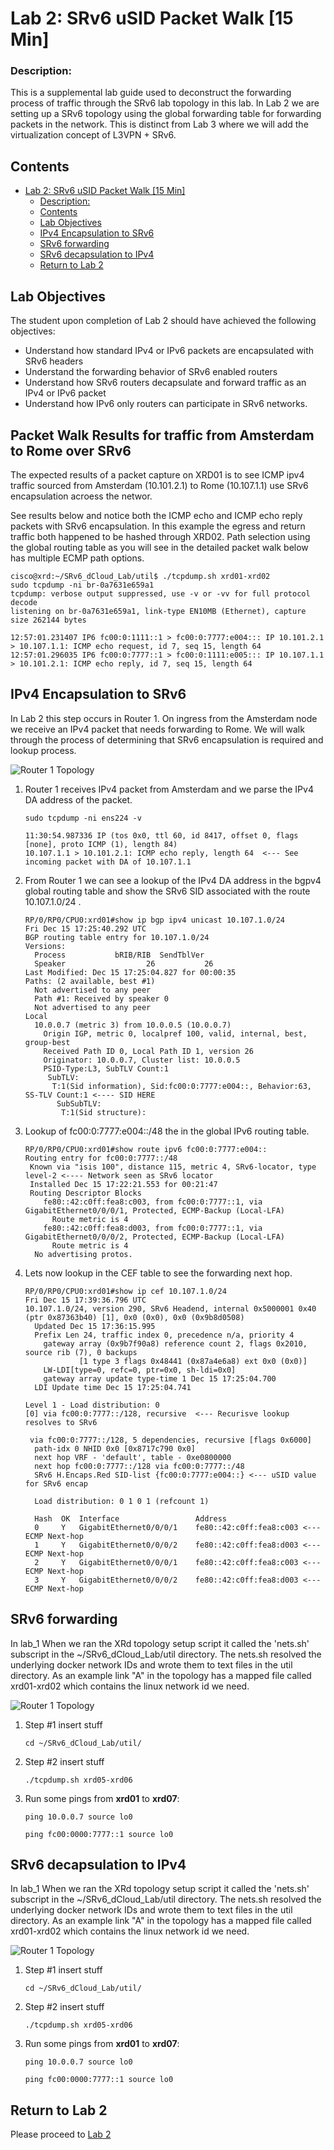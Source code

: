 

# Lab 2: SRv6 uSID Packet Walk [15 Min]

### Description: 
This is a supplemental lab guide used to deconstruct the forwarding process of traffic through the SRv6 lab topology in this lab. In Lab 2 we are setting up a SRv6 topology using the global forwarding table for forwarding packets in the network. This is distinct from Lab 3 where we will add the virtualization concept of L3VPN + SRv6.

## Contents
- [Lab 2: SRv6 uSID Packet Walk \[15 Min\]](#lab-2-srv6-usid-packet-walk-15-min)
    - [Description:](#description)
  - [Contents](#contents)
  - [Lab Objectives](#lab-objectives)
  - [IPv4 Encapsulation to SRv6](#ipv4-encapsulation-to-srv6)
  - [SRv6 forwarding](#srv6-forwarding)
  - [SRv6 decapsulation to IPv4](#srv6-decapsulation-to-ipv4)
  - [Return to Lab 2](#return-to-lab-2)
  

## Lab Objectives
The student upon completion of Lab 2 should have achieved the following objectives:

* Understand how standard IPv4 or IPv6 packets are encapsulated with SRv6 headers
* Understand the forwarding behavior of SRv6 enabled routers
* Understand how SRv6 routers decapsulate and forward traffic as an IPv4 or IPv6 packet
* Understand how IPv6 only routers can participate in SRv6 networks.

## Packet Walk Results for traffic from Amsterdam to Rome over SRv6

The expected results of a packet capture on XRD01 is to see ICMP ipv4 traffic sourced from Amsterdam (10.101.2.1) to Rome (10.107.1.1) use SRv6 encapsulation acroess the networ.

See results below and notice both the ICMP echo and ICMP echo reply packets with SRv6 encapsulation. In this example the egress and return traffic both happened to be hashed through XRD02. Path selection using the global routing table as you will see in the detailed packet walk below has multiple ECMP path options.

```
cisco@xrd:~/SRv6_dCloud_Lab/util$ ./tcpdump.sh xrd01-xrd02
sudo tcpdump -ni br-0a7631e659a1
tcpdump: verbose output suppressed, use -v or -vv for full protocol decode
listening on br-0a7631e659a1, link-type EN10MB (Ethernet), capture size 262144 bytes

12:57:01.231407 IP6 fc00:0:1111::1 > fc00:0:7777:e004::: IP 10.101.2.1 > 10.107.1.1: ICMP echo request, id 7, seq 15, length 64
12:57:01.296035 IP6 fc00:0:7777::1 > fc00:0:1111:e005::: IP 10.107.1.1 > 10.101.2.1: ICMP echo reply, id 7, seq 15, length 64
```

## IPv4 Encapsulation to SRv6

In Lab 2 this step occurs in Router 1. On ingress from the Amsterdam node we receive an IPv4 packet that needs forwarding to Rome. We will walk through the process of determining that SRv6 encapsulation is required and lookup process.

![Router 1 Topology](/topo_drawings/ltrspg-2212-packet-walk-r1.png)

1. Router 1 receives IPv4 packet from Amsterdam and we parse the IPv4 DA address of the packet.
    ```
    sudo tcpdump -ni ens224 -v

    11:30:54.987336 IP (tos 0x0, ttl 60, id 8417, offset 0, flags [none], proto ICMP (1), length 84)
    10.107.1.1 > 10.101.2.1: ICMP echo reply, length 64  <--- See incoming packet with DA of 10.107.1.1
    ```
2. From Router 1 we can see a lookup of the IPv4 DA address in the bgpv4 global routing table and show the SRv6 SID associated with the route 10.107.1.0/24 .
    ```
    RP/0/RP0/CPU0:xrd01#show ip bgp ipv4 unicast 10.107.1.0/24
    Fri Dec 15 17:25:40.292 UTC
    BGP routing table entry for 10.107.1.0/24
    Versions:
      Process           bRIB/RIB  SendTblVer
      Speaker                  26           26
    Last Modified: Dec 15 17:25:04.827 for 00:00:35
    Paths: (2 available, best #1)
      Not advertised to any peer
      Path #1: Received by speaker 0
      Not advertised to any peer
    Local
      10.0.0.7 (metric 3) from 10.0.0.5 (10.0.0.7)
        Origin IGP, metric 0, localpref 100, valid, internal, best, group-best
        Received Path ID 0, Local Path ID 1, version 26
        Originator: 10.0.0.7, Cluster list: 10.0.0.5
        PSID-Type:L3, SubTLV Count:1
         SubTLV:
          T:1(Sid information), Sid:fc00:0:7777:e004::, Behavior:63, SS-TLV Count:1 <---- SID HERE
           SubSubTLV:
            T:1(Sid structure):
    ```
3. Lookup of fc00:0:7777:e004::/48 the in the global IPv6 routing table.
    ```
    RP/0/RP0/CPU0:xrd01#show route ipv6 fc00:0:7777:e004::
    Routing entry for fc00:0:7777::/48
     Known via "isis 100", distance 115, metric 4, SRv6-locator, type level-2 <---- Network seen as SRv6 locator
     Installed Dec 15 17:22:21.553 for 00:21:47
     Routing Descriptor Blocks
        fe80::42:c0ff:fea8:c003, from fc00:0:7777::1, via GigabitEthernet0/0/0/1, Protected, ECMP-Backup (Local-LFA)
          Route metric is 4
        fe80::42:c0ff:fea8:d003, from fc00:0:7777::1, via GigabitEthernet0/0/0/2, Protected, ECMP-Backup (Local-LFA)
          Route metric is 4
      No advertising protos. 
    ```

5. Lets now lookup in the CEF table to see the forwarding next hop.
    ```
    RP/0/RP0/CPU0:xrd01#show ip cef 10.107.1.0/24
    Fri Dec 15 17:39:36.796 UTC
    10.107.1.0/24, version 290, SRv6 Headend, internal 0x5000001 0x40 (ptr 0x87363b40) [1], 0x0 (0x0), 0x0 (0x9b8d0508)
      Updated Dec 15 17:36:15.995
      Prefix Len 24, traffic index 0, precedence n/a, priority 4
        gateway array (0x9b7f90a8) reference count 2, flags 0x2010, source rib (7), 0 backups
                [1 type 3 flags 0x48441 (0x87a4e6a8) ext 0x0 (0x0)]
        LW-LDI[type=0, refc=0, ptr=0x0, sh-ldi=0x0]
        gateway array update type-time 1 Dec 15 17:25:04.700
      LDI Update time Dec 15 17:25:04.741

    Level 1 - Load distribution: 0
    [0] via fc00:0:7777::/128, recursive  <--- Recurisve lookup resolves to SRv6

     via fc00:0:7777::/128, 5 dependencies, recursive [flags 0x6000]
      path-idx 0 NHID 0x0 [0x8717c790 0x0]
      next hop VRF - 'default', table - 0xe0800000
      next hop fc00:0:7777::/128 via fc00:0:7777::/48
      SRv6 H.Encaps.Red SID-list {fc00:0:7777:e004::} <--- uSID value for SRv6 encap

      Load distribution: 0 1 0 1 (refcount 1)

      Hash  OK  Interface                 Address
      0     Y   GigabitEthernet0/0/0/1    fe80::42:c0ff:fea8:c003 <--- ECMP Next-hop
      1     Y   GigabitEthernet0/0/0/2    fe80::42:c0ff:fea8:d003 <--- ECMP Next-hop
      2     Y   GigabitEthernet0/0/0/1    fe80::42:c0ff:fea8:c003 <--- ECMP Next-hop
      3     Y   GigabitEthernet0/0/0/2    fe80::42:c0ff:fea8:d003 <--- ECMP Next-hop
    ```
   
## SRv6 forwarding

In lab_1 When we ran the XRd topology setup script it called the 'nets.sh' subscript in the ~/SRv6_dCloud_Lab/util directory. The nets.sh resolved the underlying docker network IDs and wrote them to text files in the util directory. As an example link "A" in the topology has a mapped file called xrd01-xrd02 which contains the linux network id we need.

![Router 1 Topology](/topo_drawings/ltrspg-2212-packet-walk-r3.png)

1. Step #1 insert stuff
    ```
    cd ~/SRv6_dCloud_Lab/util/
    ```
2. Step #2 insert stuff
    ```
    ./tcpdump.sh xrd05-xrd06
    ```
3. Run some pings from **xrd01** to **xrd07**:
    ```
    ping 10.0.0.7 source lo0
    ```
    ```
    ping fc00:0000:7777::1 source lo0
    ```

## SRv6 decapsulation to IPv4

In lab_1 When we ran the XRd topology setup script it called the 'nets.sh' subscript in the ~/SRv6_dCloud_Lab/util directory. The nets.sh resolved the underlying docker network IDs and wrote them to text files in the util directory. As an example link "A" in the topology has a mapped file called xrd01-xrd02 which contains the linux network id we need.

![Router 1 Topology](/topo_drawings/ltrspg-2212-packet-walk-r7.png)

1. Step #1 insert stuff
    ```
    cd ~/SRv6_dCloud_Lab/util/
    ```
2. Step #2 insert stuff
    ```
    ./tcpdump.sh xrd05-xrd06
    ```
3. Run some pings from **xrd01** to **xrd07**:
    ```
    ping 10.0.0.7 source lo0
    ```
    ```
    ping fc00:0000:7777::1 source lo0
    ```

## Return to Lab 2
Please proceed to [Lab 2](https://github.com/jalapeno/SRv6_dCloud_Lab/tree/main/lab_2/lab_2-guide.md)
